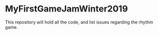 # MyFirstGameJamWinter2019

This repository will hold all the code, and list issues regarding the rhythm game.
